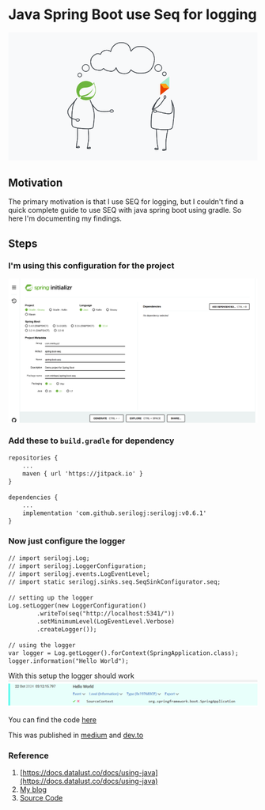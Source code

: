 # Java Spring Boot use Seq for logging

![Java Spring Boot use Seq for logging](<images/00. java spring boot use seq for logging.png>)

## Motivation

The primary motivation is that I use SEQ for logging, but I couldn't find a quick complete guide to use SEQ with java spring boot using gradle. So here I'm documenting my findings.

## Steps

### I'm using this configuration for the project

![Project setup](<images/01. spring boot project setup.png>)

### Add these to `build.gradle` for dependency

```
repositories {
    ...
	maven { url 'https://jitpack.io' }
}

dependencies {
    ...
    implementation 'com.github.serilogj:serilogj:v0.6.1'
}
```

### Now just configure the logger

```
// import serilogj.Log;
// import serilogj.LoggerConfiguration;
// import serilogj.events.LogEventLevel;
// import static serilogj.sinks.seq.SeqSinkConfigurator.seq;

// setting up the logger
Log.setLogger(new LoggerConfiguration()
        .writeTo(seq("http://localhost:5341/"))
        .setMinimumLevel(LogEventLevel.Verbose)
        .createLogger());

// using the logger
var logger = Log.getLogger().forContext(SpringApplication.class);
logger.information("Hello World");
```

With this setup the logger should work
![SEQ Working](<images/02. logger working.png>)

You can find the code [here](https://github.com/minhaz1217/java-quarkus/tree/master/spring-boot-seq)

This was published in [medium](https://medium.com/@minhaz1217/java-spring-boot-use-seq-for-logging-230fad9e4b62) and [dev.to](https://dev.to/minhaz1217/java-spring-boot-use-seq-for-logging-39fm)

### Reference

1. [https://docs.datalust.co/docs/using-java](https://docs.datalust.co/docs/using-java)
2. [My blog](https://github.com/minhaz1217/devops-notes/tree/master/79.%20java%20spring%20boot%20use%20seq%20for%20logging)
3. [Source Code](https://github.com/minhaz1217/java-quarkus/tree/master/spring-boot-seq)
